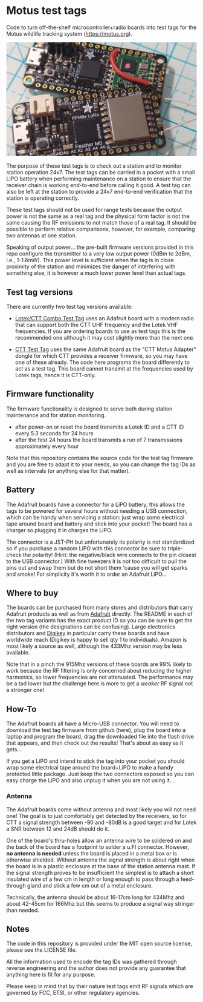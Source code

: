 Motus test tags
===============

Code to turn off-the-shelf microcontroller+radio boards into test tags
for the Motus wildlife tracking system (https://motus.org).

![Photo of two test tags](TestTags.jpg)

The purpose of these test tags is to check out a station and to monitor station operation 24x7.
The test tags can be carried in a pocket with a small LiPO battery when performing maintenance on
a station to ensure that the receiver chain is working end-to-end before calling it good.
A test tag can also be left at the station to provide a 24x7 end-to-end verification that the
station is operating correctly.

These test tags should not be used for range tests because the output power is not the same as a
real tag and the physical form factor is not the same causing the RF emissions to not match those
of a real tag. It should be possible to perform relative comparisons, however, for example, comparing
two antennas at one station.

Speaking of output power... the pre-built firmware versions provided in this repo configure the
transmitter to a very low output power (0dBm to 2dBm, i.e., 1-1.6mW).
This power level is sufficient when the tag is in close proximity of the station and minimizes
the danger of interfering with something else, it is however a much lower power level than
actual tags.

Test tag versions
-----------------

There are currently two test tag versions available:

- [Lotek/CTT Combo Test Tag](/ComboTestTag) uses an Adafruit board with a modern
  radio that can support both the CTT UHF frequency and the Lotek VHF frequencies.
  If you are ordering boards to use as test tags this is the recommended one although it
  may cost slightly more than the next one.

- [CTT Test Tag](./CTTTestTag/) uses the same Adafruit board as the "CTT Motus Adapter" dongle
  for which CTT provides a receiver firmware, so you may have one of these already.
  The code here programs the board differently to act as a test tag.
  This board cannot transmit at the frequencies used by Lotek tags, hence it is CTT-only.

Firmware functionality
----------------------

The firmware functionality is designed to serve both during station maintenance and for
station monitoring.

- after power-on or reset the board transmits a Lotek ID and a CTT ID every 5.3 seconds for 24 hours
- after the first 24 hours the board transmits a run of 7 transmissions approximately every hour

Note that this repository contains the source code for the test tag firmware and you are free to
adapt it to your needs, so you can change the tag IDs as well as intervals (or anything else
for that matter).

Battery
-------

The Adafruit boards have a connector for a LiPO battery, this allows the tags to be powered for
several hours without needing a USB connection, which can be handy when servicing a station:
just wrap some electrical tape around board and battery and stick into your pocket!
The board has a charger so plugging it in charges the LiPO.

The connector is a JST-PH but unfortunately its polarity is not standardized so if you purchase
a random LiPO with this connector be sure to triple-check the polarity!
(Hint: the negative/black wire connects to the pin closest to the USB connector.)
With fine tweezers it is not too difficult to pull the pins
out and swap them but do not short them 'cause you will get sparks and smoke!
For simplicity it's worth it to order an Adafruit LiPO...

Where to buy
------------

The boards can be purchased from many stores and distributors that carry Adafruit products as
well as from [Adafruit](https://www.adafruit.com) directly.
The README in each of the two tag variants has the exact product ID so you can be sure to get
the right version (the designations can be confusing).
Large electronics distributors and [Digikey](https://www.digikey.com) in particular carry these
boards and have worldwide reach (Digikey is happy to sell qty 1 to individuals).
Amazon is most likely a source as well, although the 433Mhz version may be less available.

Note that in a pinch the 915Mhz versions of these boards are 99% likely to work because the
RF filtering is only concerned about reducing the higher harmonics, so lower frequencies are
not attenuated. The performance may be a tad lower but the challenge here is more to get a
_weaker_ RF signal not a stronger one!

How-To
------

The Adafruit boards all have a Micro-USB connector. You will need to download the test tag
firmware from github (here), plug the board into a laptop and program the board,
drag the downloaded file into the flash drive that appears, and then check out the results!
That's about as easy as it gets...

If you get a LiPO and intend to stick the tag into your pocket you should wrap some electrical
tape around the board+LiPO to make a handy protected little package.
Just keep the two connectors exposed so you can easy charge the LiPO and also unplug it when
you are not using it...

### Antenna

The Adafruit boards come without antenna and most likely you will not need one!
The goal is to just comfortably get detected by the receivers, so for CTT a signal strength
between -90 and -80dB is a good target and for Lotek a SNR between 12 and 24dB should do it.

One of the board's thru-holes allow an antenna wire to be soldered on and the back of the board
has a footprint to solder a u.Fl connector.
However, **no antenna is needed** unless the board is placed in a metal box or is otherwise shielded.
Without antenna the signal strength is about right when the board is in a plastic enclosure at the
base of the station antenna mast.
If the signal strength proves to be insufficient the simplest is to attach a short insulated wire
of a few cm in length or long enough to pass through a feed-through gland and stick a few cm
out of a metal enclosure.

Technically, the antenna should be about 16-17cm long for 434Mhz and about 42-45cm for 166Mhz
but this seems to produce a signal way stringer than needed.

Notes
-----

The code in this repository is provided under the MIT open source license, please see the
LICENSE file.

All the information used to encode the tag IDs was gathered through reverse engineering and the
author does not provide any guarantee that anything here is fit for any purpose.

Please keep in mind that by their nature test tags emit RF signals which are governed by FCC, ETSI,
or other regulatory agencies.
